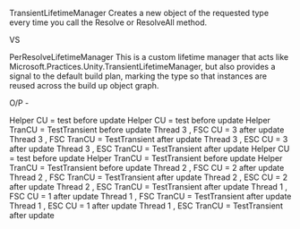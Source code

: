 TransientLifetimeManager
Creates a new object of the requested type every time you call the Resolve or ResolveAll method.


VS

PerResolveLifetimeManager
This is a custom lifetime manager that acts like Microsoft.Practices.Unity.TransientLifetimeManager, but also provides a signal to the default build plan, 
marking the type so that instances are reused across the build up object graph.


O/P -

Helper CU = test before update
Helper CU = test before update
Helper TranCU = TestTransient before update
Thread 3 , FSC CU = 3 after update
Thread 3 , FSC TranCU = TestTransient after update
Thread 3 , ESC CU = 3 after update
Thread 3 , ESC TranCU = TestTransient after update
Helper CU = test before update
Helper TranCU = TestTransient before update
Helper TranCU = TestTransient before update
Thread 2 , FSC CU = 2 after update
Thread 2 , FSC TranCU = TestTransient after update
Thread 2 , ESC CU = 2 after update
Thread 2 , ESC TranCU = TestTransient after update
Thread 1 , FSC CU = 1 after update
Thread 1 , FSC TranCU = TestTransient after update
Thread 1 , ESC CU = 1 after update
Thread 1 , ESC TranCU = TestTransient after update




